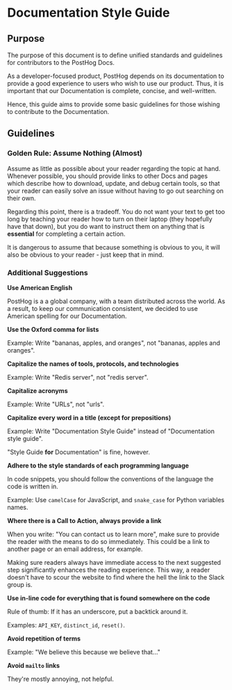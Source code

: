 # Documentation Style Guide

## Purpose

The purpose of this document is to define unified standards and guidelines for contributors to the PostHog Docs. 

As a developer-focused product, PostHog depends on its documentation to provide a good experience to users who wish to use our product. Thus, it is important that our Documentation is complete, concise, and well-written.

Hence, this guide aims to provide some basic guidelines for those wishing to contribute to the Documentation.

## Guidelines

### Golden Rule: Assume Nothing (Almost)

Assume as little as possible about your reader regarding the topic at hand. Whenever possible, you should provide links to other Docs and pages which describe how to download, update, and debug certain tools, so that your reader can easily solve an issue without having to go out searching on their own.

Regarding this point, there is a tradeoff. You do not want your text to get too long by teaching your reader how to turn on their laptop (they hopefully have that down), but you do want to instruct them on anything that is **essential** for completing a certain action. 

It is dangerous to assume that because something is obvious to you, it will also be obvious to your reader - just keep that in mind.

### Additional Suggestions

**Use American English**

PostHog is a a global company, with a team distributed across the world. As a result, to keep our communication consistent, we decided to use American spelling for our Documentation.

**Use the Oxford comma for lists** 

Example: Write "bananas, apples, and oranges", not "bananas, apples and oranges".

**Capitalize the names of tools, protocols, and technologies**

Example: Write "Redis server", not "redis server".

**Capitalize acronyms**

Example: Write "URLs", not "urls".

**Capitalize every word in a title (except for prepositions)**

Example: Write "Documentation Style Guide" instead of "Documentation style guide". 

"Style Guide **for** Documentation" is fine, however.

**Adhere to the style standards of each programming language**

In code snippets, you should follow the conventions of the language the code is written in.

Example: Use `camelCase` for JavaScript, and `snake_case` for Python variables names.

**Where there is a Call to Action, always provide a link**

When you write: "You can contact us to learn more", make sure to provide the reader with the means to do so immediately. This could be a link to another page or an email address, for example. 

Making sure readers always have immediate access to the next suggested step significantly enhances the reading experience. This way, a reader doesn't have to scour the website to find where the hell the link to the Slack group is.

**Use in-line code for everything that is found somewhere on the code**

Rule of thumb: If it has an underscore, put a backtick around it. 

Examples: `API_KEY`, `distinct_id`, `reset()`.

**Avoid repetition of terms**

Example: "We believe this because we believe that..."

**Avoid `mailto` links**

They're mostly annoying, not helpful.








